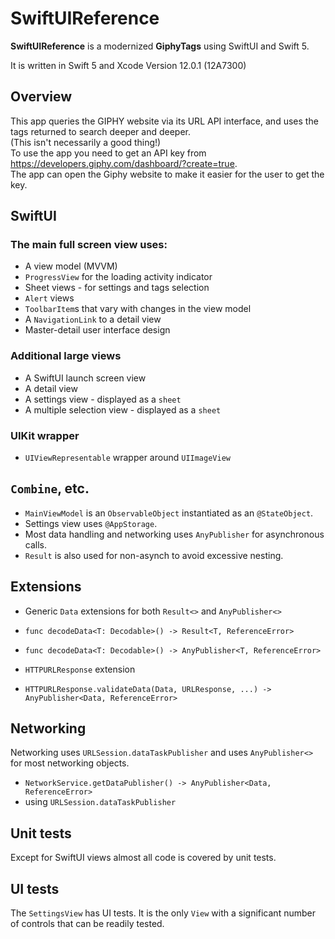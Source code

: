 
# SwiftUIReference

**SwiftUIReference** is a modernized **GiphyTags** using SwiftUI and Swift 5.

It is written in Swift 5 and Xcode Version 12.0.1 (12A7300)

## Overview  
This app queries the GIPHY website via its URL API interface, and uses the tags returned to search deeper and deeper.  
(This isn't necessarily a good thing!)  
To use the app you need to get an API key from <https://developers.giphy.com/dashboard/?create=true>.  
The app can open the Giphy website to make it easier for the user to get the key.

## SwiftUI  
### The main full screen view uses:  
* A view model (MVVM)  
* `ProgressView` for the loading activity indicator  
* Sheet views - for settings and tags selection  
* `Alert` views  
* `ToolbarItem`s that vary with changes in the view model  
* A `NavigationLink` to a detail view  
* Master-detail user interface design

### Additional large views  
* A SwiftUI launch screen view  
* A detail view  
* A settings view - displayed as a `sheet`  
* A multiple selection view - displayed as a `sheet`  

### UIKit wrapper  
* `UIViewRepresentable` wrapper around `UIImageView`  

## `Combine`, etc.  
* `MainViewModel` is an `ObservableObject` instantiated as an `@StateObject`.
* Settings view uses `@AppStorage`.  
* Most data handling and networking uses `AnyPublisher` for asynchronous calls.
* `Result` is also used for non-asynch to avoid excessive nesting.

## Extensions  
* Generic `Data` extensions for both `Result<>` and `AnyPublisher<>`  
 * `func decodeData<T: Decodable>() -> Result<T, ReferenceError>`  
 * `func decodeData<T: Decodable>() -> AnyPublisher<T, ReferenceError>`  

* `HTTPURLResponse` extension  
 * `HTTPURLResponse.validateData(Data, URLResponse, ...) -> AnyPublisher<Data, ReferenceError>`  

## Networking  
Networking uses `URLSession.dataTaskPublisher` and uses `AnyPublisher<>` for most networking objects.  

* `NetworkService.getDataPublisher() -> AnyPublisher<Data, ReferenceError>`  
 * using `URLSession.dataTaskPublisher`  

## Unit tests
Except for SwiftUI views almost all code is covered by unit tests.

## UI tests
The `SettingsView` has UI tests.  It is the only `View` with a significant number of controls that can be readily tested.
